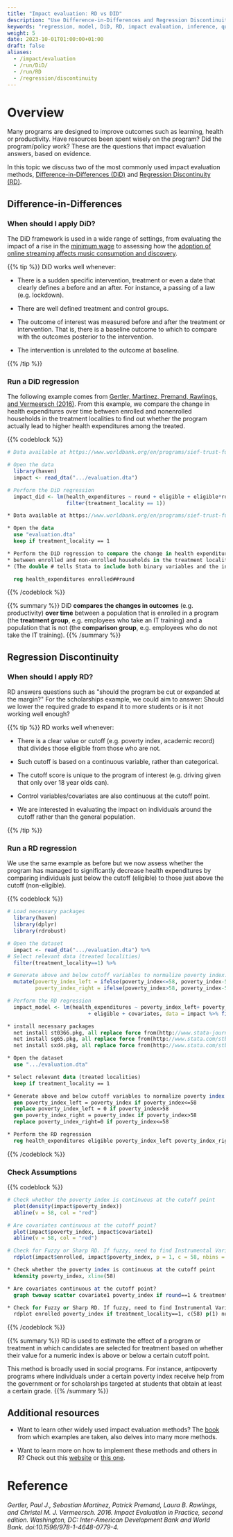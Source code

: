 ```yaml
---
title: "Impact evaluation: RD vs DID"
description: "Use Difference-in-Differences and Regression Discontinuity Design to evaluate impacts of quasi-experiments"
keywords: "regression, model, DiD, RD, impact evaluation, inference, quasi-experiment"
weight: 5
date: 2023-10-01T01:00:00+01:00
draft: false
aliases:
  - /impact/evaluation
  - /run/DiD/
  - /run/RD
  - /regression/discontinuity
---
```


# Overview

Many programs are designed to improve outcomes such as learning, health or productivity. Have resources been spent wisely on the program? Did the program/policy work? These are the questions that impact evaluation answers, based on evidence.

In this topic we discuss two of the most commonly used impact evaluation methods, [Difference-in-Differences (DiD)](/canonical-DiD) and [Regression Discontinuity (RD)](/sharp/designs).

## Difference-in-Differences

### When should I apply DiD?

The DiD framework is used in a wide range of settings, from evaluating the impact of a rise in the [minimum wage](https://econpapers.repec.org/article/aeaaecrev/v_3a84_3ay_3a1994_3ai_3a4_3ap_3a772-93.htm) to assessing how the [adoption of online streaming affects music consumption and discovery](https://tiu.nu/spotify).

{{% tip %}}
DiD works well whenever:

 - There is a sudden specific intervention, treatment or even a date that clearly defines a before and an after. For instance, a passing of a law (e.g. lockdown).

 - There are well defined treatment and control groups.

 - The outcome of interest was measured before and after the treatment or intervention. That is, there is a baseline outcome to which to compare with the outcomes posterior to the intervention.

 - The intervention is unrelated to the outcome at baseline.

{{% /tip %}}

### Run a DiD regression
The following example comes from [Gertler, Martinez, Premand, Rawlings, and Vermeersch (2016)](https://www.worldbank.org/en/programs/sief-trust-fund/publication/impact-evaluation-in-practice). From this example, we compare the change in health expenditures over time between enrolled and nonenrolled households in the treatment localities to find out whether the program actually lead to higher health expenditures among the treated.




{{% codeblock %}}

```R
# Data available at https://www.worldbank.org/en/programs/sief-trust-fund/publication/impact-evaluation-in-practice

# Open the data
  library(haven)
  impact <- read_dta(".../evaluation.dta")

# Perform the DiD regression
  impact_did <- lm(health_expenditures ~ round + eligible + eligible*round, data= impact %>%
                   filter(treatment_locality == 1))

```

```Stata
* Data available at https://www.worldbank.org/en/programs/sief-trust-fund/publication/impact-evaluation-in-practice

* Open the data
  use "evaluation.dta"
  keep if treatment_locality == 1

* Perform the DiD regression to compare the change in health expenditures over time
* between enrolled and non-enrolled households in the treatment localities.
* (The double # tells Stata to include both binary variables and the interaction term)

  reg health_expenditures enrolled##round

```
{{% /codeblock %}}

{{% summary %}}
DiD **compares the changes in outcomes** (e.g. productivity) **over time** between a population that is enrolled in a program (the **treatment group**, e.g. employees who take an IT training) and a population that is not (the **comparison group**, e.g. employees who do not take the IT training).
{{% /summary %}}

## Regression Discontinuity

### When should I apply RD?

RD answers questions such as "should the program be cut or expanded at the margin?" For the scholarships example, we could aim to answer: Should we lower the required grade to expand it to more students or is it not working well enough?

{{% tip %}}
RD works well whenever:

 - There is a clear value or cutoff (e.g. poverty index, academic record) that divides those eligible from those who are not.

 - Such cutoff is based on a continuous variable, rather than categorical.

 - The cutoff score is unique to the program of interest (e.g. driving given that only over 18 year olds can).

 - Control variables/covariates are also continuous at the cutoff point.

 - We are interested in evaluating the impact on individuals around the cutoff rather than the general population.  

{{% /tip %}}


### Run a RD regression

We use the same example as before but we now assess whether the program has managed to significantly decrease health expenditures by comparing individuals just below the cutoff (eligible) to those just above the cutoff (non-eligible).

{{% codeblock %}}

```R
# Load necessary packages
  library(haven)
  library(dplyr)
  library(rdrobust)

# Open the dataset
  impact <- read_dta(".../evaluation.dta") %>%
# Select relevant data (treated localities)
  filter(treatment_locality==1) %>%

# Generate above and below cutoff variables to normalize poverty index:
  mutate(poverty_index_left = ifelse(poverty_index<=58, poverty_index-58, 0),
         poverty_index_right = ifelse(poverty_index>58, poverty_index-58, 0))

# Perform the RD regression
  impact_model <- lm(health_expenditures ~ poverty_index_left+ poverty_index_right
                          + eligible + covariates, data = impact %>% filter(round ==1))

```

```Stata
* install necessary packages
  net install st0366.pkg, all replace force from(http://www.stata-journal.com/software/sj14-4/)
  net install sg65.pkg, all replace force from(http://www.stata.com/stb/stb35)
  net install sxd4.pkg, all replace force from(http://www.stata.com/stb/stb60)

* Open the dataset
  use ".../evaluation.dta"

* Select relevant data (treated localities)
  keep if treatment_locality == 1

* Generate above and below cutoff variables to normalize poverty index:
  gen poverty_index_left = poverty_index if poverty_index<=58
  replace poverty_index_left = 0 if poverty_index>58
  gen poverty_index_right = poverty_index if poverty_index>58
  replace poverty_index_right=0 if poverty_index<=58

* Perform the RD regression
  reg health_expenditures eligible poverty_index_left poverty_index_right $covariates if round ==1

```
{{% /codeblock %}}


### Check Assumptions

{{% codeblock %}}

```R
# Check whether the poverty index is continuous at the cutoff point
  plot(density(impact$poverty_index))
  abline(v = 58, col = "red")

# Are covariates continuous at the cutoff point?
  plot(impact$poverty_index, impact$covariate1)
  abline(v = 58, col = "red")

# Check for Fuzzy or Sharp RD. If fuzzy, need to find Instrumental Variables.
  rdplot(impact$enrolled, impact$poverty_index, p = 1, c = 58, nbins = c(58, 42))
```

```Stata
* Check whether the poverty index is continuous at the cutoff point
  kdensity poverty_index, xline(58)

* Are covariates continuous at the cutoff point?
  graph twoway scatter covariate1 poverty_index if round==1 & treatment_locality==1, xline(58)

* Check for Fuzzy or Sharp RD. If fuzzy, need to find Instrumental Variables.
  rdplot enrolled poverty_index if treatment_locality==1, c(58) p(1) numbinl(58) numbinr(42)
```
{{% /codeblock %}}

{{% summary %}}
RD is used to estimate the effect of a program or treatment in which candidates are selected for treatment based on whether their value for a numeric index is above or below a certain cutoff point.

This method is broadly used in social programs. For instance, antipoverty programs where individuals under a certain poverty index receive help from the government or for scholarships targeted at students that obtain at least a certain grade.
{{% /summary %}}

## Additional resources

- Want to learn other widely used impact evaluation methods? The [book](https://www.worldbank.org/en/programs/sief-trust-fund/publication/impact-evaluation-in-practice) from which examples are taken, also delves into many more methods.

- Want to learn more on how to implement these methods and others in R? Check out this [website](https://bookdown.org/aschmi11/causal_inf/regression-discontinuity.html) or [this one](https://bookdown.org/ccolonescu/RPoE4/).

# Reference
*Gertler, Paul J., Sebastian Martinez, Patrick Premand, Laura B. Rawlings, and Christel M. J. Vermeersch. 2016. Impact Evaluation in Practice, second edition. Washington, DC: Inter-American Development Bank and World Bank. doi:10.1596/978-1-4648-0779-4.*
